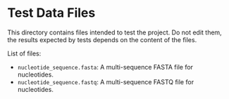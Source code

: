 # Test Data Files

This directory contains files intended to test the project. Do not edit them, the results expected
by tests depends on the content of the files.

List of files:

- `nucleotide_sequence.fasta`: A multi-sequence FASTA file for nucleotides.
- `nucleotide_sequence.fastq`: A multi-sequence FASTQ file for nucleotides.
